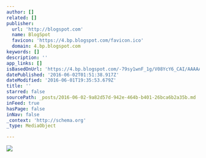 ```yaml
---
author: []
related: []
publisher:
  url: 'http://blogspot.com'
  name: BlogSpot
  favicon: 'https://4.bp.blogspot.com/favicon.ico'
  domain: 4.bp.blogspot.com
keywords: []
description: ''
app_links: []
isBasedOnUrl: 'https://4.bp.blogspot.com/-79sy1wnF_1g/V08YcY6_CAI/AAAAAAAAAf8/_ApN2gN2z8omreqdthx9np5_hgLvJiIPQCLcB/s1600/hand-stamp-1427152.jpg'
datePublished: '2016-06-02T01:51:38.917Z'
dateModified: '2016-06-01T19:35:53.679Z'
title: ''
starred: false
sourcePath: _posts/2016-06-02-9a82d57d-942e-464b-b401-26bca6b2a35b.md
inFeed: true
hasPage: false
inNav: false
_context: 'http://schema.org'
_type: MediaObject

---
```

<article style=""><img src="https://4.bp.blogspot.com/-79sy1wnF_1g/V08YcY6_CAI/AAAAAAAAAf8/_ApN2gN2z8omreqdthx9np5_hgLvJiIPQCLcB/s1600/hand-stamp-1427152.jpg" /></article>